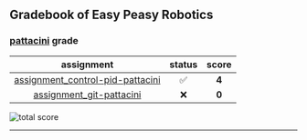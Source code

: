 ## Gradebook of Easy Peasy Robotics

### [**pattacini**](https://github.com/pattacini) grade

| assignment | status | score |
|    :--:    |  :--:  | :--:  |
| [assignment_control-pid-pattacini](https://github.com/easy-peasy-robotics/assignment_control-pid-pattacini) | :white_check_mark: | **4** |
| [assignment_git-pattacini](https://github.com/easy-peasy-robotics/assignment_git-pattacini) | :x: | **0** |

![total score](https://img.shields.io/badge/total_score-4-brightgreen.svg?style=flat-square)

---

